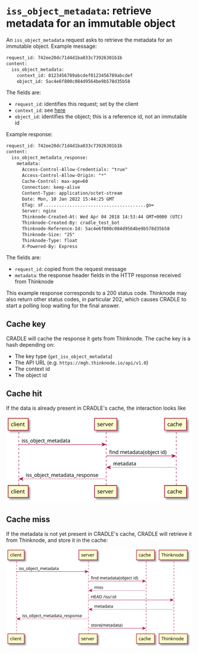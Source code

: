 # `iss_object_metadata`: retrieve metadata for an immutable object
An `iss_object_metadata` request asks to retrieve the metadata for an immutable object. Example message:

```
request_id: 742ee20dc71d4d1ba033c73926301b1b
content:
  iss_object_metadata:
    context_id: 0123456789abcdef0123456789abcdef
    object_id: 5ac4e6f800c084d9564be9b578d35b58
```

The fields are:

* `request_id`: identifies this request; set by the client
* `context_id`: see [here](thinknode_data.md)
* `object_id`: identifies the object; this is a reference id, not an immutable id

Example response:

```
request_id: 742ee20dc71d4d1ba033c73926301b1b
content:
  iss_object_metadata_response:
    metadata:
      Access-Control-Allow-Credentials: "true"
      Access-Control-Allow-Origin: "*"
      Cache-Control: max-age=60
      Connection: keep-alive
      Content-Type: application/octet-stream
      Date: Mon, 10 Jan 2022 15:44:25 GMT
      ETag: sF.......................................go=
      Server: nginx
      Thinknode-Created-At: Wed Apr 04 2018 14:53:44 GMT+0000 (UTC)
      Thinknode-Created-By: cradle_test_bot
      Thinknode-Reference-Id: 5ac4e6f800c084d9564be9b578d35b58
      Thinknode-Size: "25"
      Thinknode-Type: float
      X-Powered-By: Express
```

The fields are:

* `request_id`: copied from the request message
* `metadata`: the response header fields in the HTTP response received from Thinknode

This example response corresponds to a 200 status code. Thinknode may also return
other status codes, in particular 202, which causes CRADLE to start a polling loop
waiting for the final answer.


## Cache key
CRADLE will cache the response it gets from Thinknode.
The cache key is a hash depending on:

* The key type (`get_iss_object_metadata`)
* The API URL (e.g. `https://mgh.thinknode.io/api/v1.0`)
* The context id
* The object id


## Cache hit
If the data is already present in CRADLE's cache, the interaction looks like

![](1275bddf1e70a98db4962fc74eda5c9af0ffb1c1.svg)

## Cache miss
If the metadata is not yet present in CRADLE's cache, CRADLE will retrieve it from Thinknode,
and store it in the cache:

![](8d364ec356f0f9150a5e4e79f1a87aa4cfea86ea.svg)
